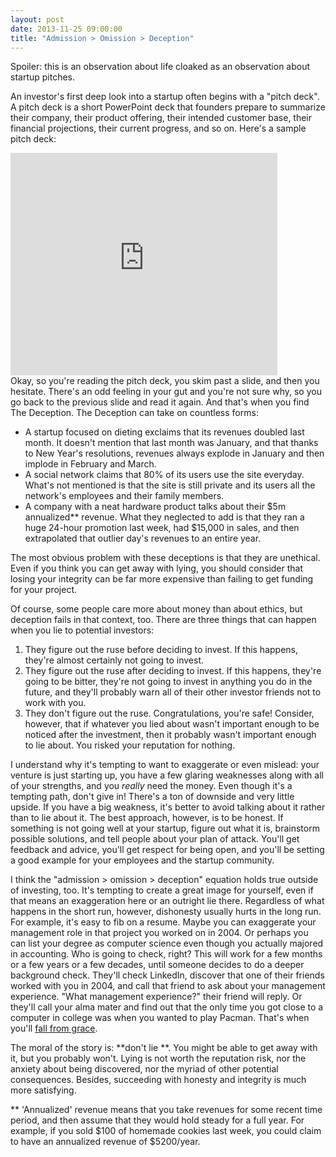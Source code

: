 ```yaml
---
layout: post
date: 2013-11-25 09:00:00
title: "Admission > Omission > Deception"
---
```


Spoiler: this is an observation about life cloaked as an observation about startup pitches.

An investor's first deep look into a startup often begins with a "pitch deck". A pitch deck is a short PowerPoint deck that founders prepare to summarize their company, their product offering, their intended customer base, their financial projections, their current progress, and so on. Here's a sample pitch deck:

<iframe src="http://www.slideshare.net/slideshow/embed_code/13075966" width="427" height="356" frameborder="0"></iframe>
<br>
Okay, so you're reading the pitch deck, you skim past a slide, and then you hesitate. There's an odd feeling in your gut and you're not sure why, so you go back to the previous slide and read it again. And that's when you find The Deception. The Deception can take on countless forms:

- A startup focused on dieting exclaims that its revenues doubled last month. It doesn't mention that last month was January, and that thanks to New Year's resolutions, revenues always explode in January and then implode in February and March.
- A social network claims that 80% of its users use the site everyday. What's not mentioned is that the site is still private and its users all the network's employees and their family members.
- A company with a neat hardware product talks about their $5m annualized** revenue. What they neglected to add is that they ran a huge 24-hour promotion last week, had $15,000 in sales, and then extrapolated that outlier day's revenues to an entire year.

The most obvious problem with these deceptions is that they are unethical. Even if you think you can get away with lying, you should consider that losing your integrity can be far more expensive than failing to get funding for your project.

Of course, some people care more about money than about ethics, but deception fails in that context, too. There are three things that can happen when you lie to potential investors:

1. They figure out the ruse before deciding to invest. If this happens, they're almost certainly not going to invest.
2. They figure out the ruse after deciding to invest. If this happens, they're going to be bitter, they're not going to invest in anything you do in the future, and they'll probably warn all of their other investor friends not to work with you.
3. They don't figure out the ruse. Congratulations, you're safe! Consider, however, that if whatever you lied about wasn't important enough to be noticed after the investment, then it probably wasn't important enough to lie about. You risked your reputation for nothing.

I understand why it's tempting to want to exaggerate or even mislead: your venture is just starting up, you have a few glaring weaknesses along with all of your strengths, and you _really_ need the money. Even though it's a tempting path, don't give in! There's a ton of downside and very little upside. If you have a big weakness, it's better to avoid talking about it rather than to lie about it. The best approach, however, is to be honest. If something is not going well at your startup, figure out what it is, brainstorm possible solutions, and tell people about your plan of attack. You'll get feedback and advice, you'll get respect for being open, and you'll be setting a good example for your employees and the startup community.

I think the "admission &gt; omission &gt; deception" equation holds true outside of investing, too. It's tempting to create a great image for yourself, even if that means an exaggeration here or an outright lie there. Regardless of what happens in the short run, however, dishonesty usually hurts in the long run. For example, it's easy to fib on a resume. Maybe you can exaggerate your management role in that project you worked on in 2004. Or perhaps you can list your degree as computer science even though you actually majored in accounting. Who is going to check, right? This will work for a few months or a few years or a few decades, until someone decides to do a deeper background check. They'll check LinkedIn, discover that one of their friends worked with you in 2004, and call that friend to ask about your management experience. "What management experience?" their friend will reply. Or they'll call your alma mater and find out that the only time you got close to a computer in college was when you wanted to play Pacman. That's when you'll <a href="http://www.cinemablend.com/pop/Yahoo-CEO-Fired-Lying-Resume-42461.html" target="_blank">fall from grace</a>.

The moral of the story is: **don't lie **. You might be able to get away with it, but you probably won't. Lying is not worth the reputation risk, nor the anxiety about being discovered, nor the myriad of other potential consequences. Besides, succeeding with honesty and integrity is much more satisfying.

** 'Annualized' revenue means that you take revenues for some recent time period, and then assume that they would hold steady for a full year. For example, if you sold $100 of homemade cookies last week, you could claim to have an annualized revenue of $5200/year.